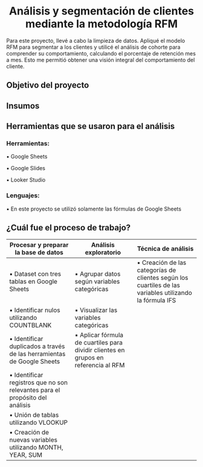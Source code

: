 # <h1 align="center"> Análisis y segmentación de clientes mediante la metodología RFM  </h1>

Para este proyecto, llevé a cabo la limpieza de datos. Apliqué el modelo RFM para segmentar a los clientes y utilicé el análisis de cohorte para comprender su comportamiento, calculando el porcentaje de retención mes a mes. Esto me permitió obtener una visión integral del comportamiento del cliente.

## Objetivo del proyecto

## Insumos

## Herramientas que se usaron para el análisis

### Herramientas:

▪️ Google Sheets 

▪️ Google Slides

▪️ Looker Studio

### Lenguajes:

▪️ En este proyecto se utilizó solamente las fórmulas de Google Sheets

## ¿Cuál fue el proceso de trabajo?

| **Procesar y preparar la base de datos**  | **Análisis exploratorio** | **Técnica de análisis** |
|---|---|---|
| ▪️ Dataset con tres tablas en Google Sheets | ▪️ Agrupar datos según variables categóricas | ▪️ Creación de las categorías de clientes según los cuartiles de las variables utilizando la fórmula IFS |
| ▪️ Identificar nulos utilizando COUNTBLANK | ▪️ Visualizar las variables categóricas |
| ▪️ Identificar duplicados a través de las herramientas de Google Sheets| ▪️ Aplicar fórmula de cuartiles para dividir clientes en grupos en referencia al RFM | 
| ▪️ Identificar registros que no son relevantes para el propósito del análisis | 
| ▪️ Unión de tablas utilizando VLOOKUP |
| ▪️ Creación de nuevas variables utilizando MONTH, YEAR, SUM | 


